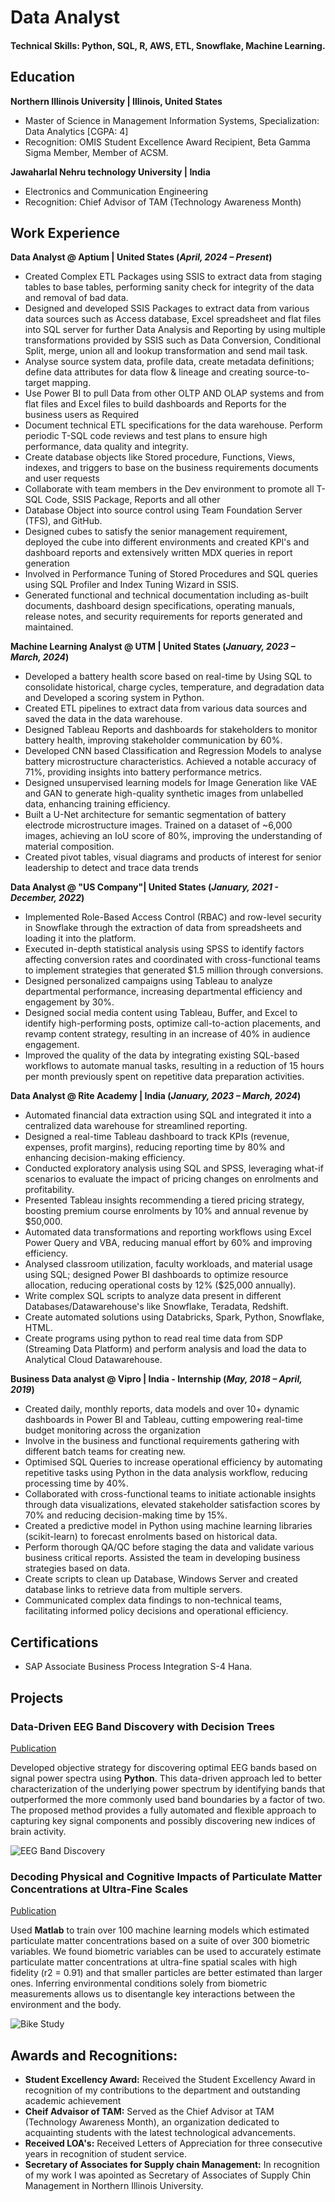 # Data Analyst

#### Technical Skills: Python, SQL, R, AWS, ETL, Snowflake, Machine Learning.

## Education
**Northern Illinois University | Illinois, United States**
- Master of Science in Management Information Systems, Specialization: Data Analytics [CGPA: 4]
- Recognition: OMIS Student Excellence Award Recipient, Beta Gamma Sigma Member, Member of ACSM.

**Jawaharlal Nehru technology University | India**
- Electronics and Communication Engineering
- Recognition: Chief Advisor of TAM (Technology Awareness Month) 

## Work Experience
**Data Analyst @ Aptium | United States (_April, 2024 – Present_)**									
- Created Complex ETL Packages using SSIS to extract data from staging tables to base tables, performing sanity check for integrity of the data and removal of bad data.
- Designed and developed SSIS Packages to extract data from various data sources such as Access database, Excel spreadsheet and flat files into SQL server for further Data Analysis and Reporting by using multiple transformations provided by SSIS such as Data Conversion, Conditional Split, merge, union all and lookup transformation and send mail task.
- Analyse source system data, profile data, create metadata definitions; define data attributes for data flow & lineage and creating source-to-target mapping.
- Use Power BI to pull Data from other OLTP AND OLAP systems and from flat files and Excel files to build dashboards and Reports for the business users as Required
- Document technical ETL specifications for the data warehouse. Perform periodic T-SQL code reviews and test plans to ensure high performance, data quality and integrity.
- Create database objects like Stored procedure, Functions, Views, indexes, and triggers to base on the business requirements documents and user requests
- Collaborate with team members in the Dev environment to promote all T-SQL Code, SSIS Package, Reports and all other
- Database Object into source control using Team Foundation Server (TFS), and GitHub.
- Designed cubes to satisfy the senior management requirement, deployed the cube into different environments and created KPl's and dashboard reports and extensively written MDX          queries in report generation
- Involved in Performance Tuning of Stored Procedures and SQL queries using SQL Profiler and Index Tuning Wizard in SSIS.
- Generated functional and technical documentation including as-built documents, dashboard design specifications, operating manuals, release notes, and security requirements for reports generated and maintained.

**Machine Learning Analyst @ UTM | United States (_January, 2023 – March, 2024_)**				      
- Developed a battery health score based on real-time by Using SQL to consolidate historical, charge cycles, temperature, and degradation data and Developed a scoring system in Python.
- Created ETL pipelines to extract data from various data sources and saved the data in the data warehouse.
- Designed Tableau Reports and dashboards for stakeholders to monitor battery health, improving stakeholder communication by 60%.
- Developed CNN based Classification and Regression Models to analyse battery microstructure characteristics. Achieved a notable accuracy of 71%, providing insights into battery performance metrics.
- Designed unsupervised learning models for Image Generation like VAE and GAN to generate high-quality synthetic images from unlabelled data, enhancing training efficiency.
- Built a U-Net architecture for semantic segmentation of battery electrode microstructure images. Trained on a dataset of ~6,000 images, achieving an IoU score of 80%, improving the understanding of material composition.
- Created pivot tables, visual diagrams and products of interest for senior leadership to detect and trace data trends

**Data Analyst @ "US Company"| United States (_January, 2021 - December, 2022_)**				      
- Implemented Role-Based Access Control (RBAC) and row-level security in Snowflake through the extraction of data from spreadsheets and loading it into the platform. 
- Executed in-depth statistical analysis using SPSS to identify factors affecting conversion rates and coordinated with cross-functional teams to implement strategies that generated $1.5 million through conversions.
- Designed personalized campaigns using Tableau to analyze departmental performance, increasing departmental efficiency and engagement by 30%.
- Designed social media content using Tableau, Buffer, and Excel to identify high-performing posts, optimize call-to-action placements, and revamp content strategy, resulting in an increase of 40% in audience engagement.
- Improved the quality of the data by integrating existing SQL-based workflows to automate manual tasks, resulting in a reduction of 15 hours per month previously spent on repetitive data preparation activities.

**Data Analyst @ Rite Academy | India (_January, 2023 – March, 2024_)**				      
- Automated financial data extraction using SQL and integrated it into a centralized data warehouse for streamlined reporting.
- Designed a real-time Tableau dashboard to track KPIs (revenue, expenses, profit margins), reducing reporting time by 80% and enhancing decision-making efficiency.
- Conducted exploratory analysis using SQL and SPSS, leveraging what-if scenarios to evaluate the impact of pricing changes on enrolments and profitability.
- Presented Tableau insights recommending a tiered pricing strategy, boosting premium course enrolments by 10% and annual revenue by $50,000.
- Automated data transformations and reporting workflows using Excel Power Query and VBA, reducing manual effort by 60% and improving efficiency.
- Analysed classroom utilization, faculty workloads, and material usage using SQL; designed Power BI dashboards to optimize resource allocation, reducing operational costs by 12% ($25,000 annually).
- Write complex SQL scripts to analyze data present in different Databases/Datawarehouse's like Snowflake, Teradata, Redshift.
- Create automated solutions using Databricks, Spark, Python, Snowflake, HTML.
- Create programs using python to read real time data from SDP (Streaming Data Platform) and perform analysis and load the data to Analytical Cloud Datawarehouse.

**Business Data analyst @ Vipro | India - Internship  (_May, 2018 – April, 2019_)**				      
- Created daily, monthly reports, data models and over 10+ dynamic dashboards in Power BI and Tableau, cutting empowering real-time budget monitoring across the organization
- Involve in the business and functional requirements gathering with different batch teams for creating new.
- Optimised SQL Queries to increase operational efficiency by automating repetitive tasks using Python in the data analysis workflow, reducing processing time by 40%.
- Collaborated with cross-functional teams to initiate actionable insights through data visualizations, elevated stakeholder satisfaction scores by 70% and reducing decision-making time by 15%.
- Created a predictive model in Python using machine learning libraries (scikit-learn) to forecast enrolments based on historical data.
- Perform thorough QA/QC before staging the data and validate various business critical reports. Assisted the team in developing business strategies based on data.
- Create scripts to clean up Database, Windows Server and created database links to retrieve data from multiple servers.
- Communicated complex data findings to non-technical teams, facilitating informed policy decisions and operational efficiency.

## Certifications
- SAP Associate Business Process Integration S-4 Hana. 


## Projects
### Data-Driven EEG Band Discovery with Decision Trees
[Publication](https://www.mdpi.com/1424-8220/22/8/3048)

Developed objective strategy for discovering optimal EEG bands based on signal power spectra using **Python**. This data-driven approach led to better characterization of the underlying power spectrum by identifying bands that outperformed the more commonly used band boundaries by a factor of two. The proposed method provides a fully automated and flexible approach to capturing key signal components and possibly discovering new indices of brain activity.

![EEG Band Discovery](/assets/img/eeg_band_discovery.jpeg)

### Decoding Physical and Cognitive Impacts of Particulate Matter Concentrations at Ultra-Fine Scales
[Publication](https://www.mdpi.com/1424-8220/22/11/4240)

Used **Matlab** to train over 100 machine learning models which estimated particulate matter concentrations based on a suite of over 300 biometric variables. We found biometric variables can be used to accurately estimate particulate matter concentrations at ultra-fine spatial scales with high fidelity (r2 = 0.91) and that smaller particles are better estimated than larger ones. Inferring environmental conditions solely from biometric measurements allows us to disentangle key interactions between the environment and the body.

![Bike Study](/assets/img/bike_study.jpeg)

## Awards and Recognitions:
- **Student Excellency Award:** Received the Student Excellency Award in recognition of my contributions to the department and outstanding academic achievement
- **Cheif Advaisor of TAM:** Served as the Chief Advisor at TAM (Technology Awareness Month), an organization dedicated to acquainting students with the latest technological advancements.
- **Received LOA's:** Received Letters of Appreciation for three consecutive years in recognition of student service.
- **Secretary of Associates for Supply chain Management:** In recognition of my work I was apointed as Secretary of Associates of Supply Chin Management in Northern Illinois University.


